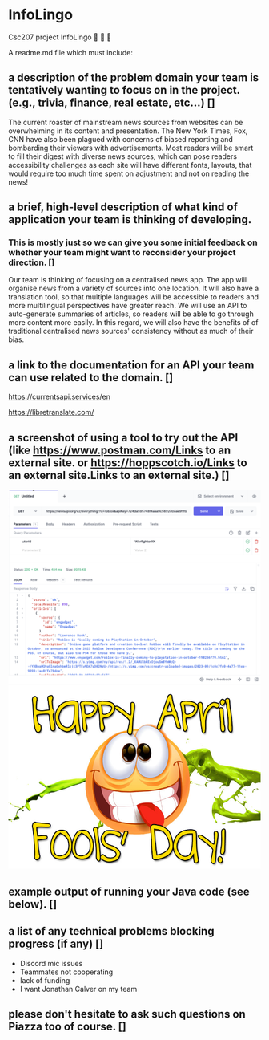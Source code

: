 # InfoLingo
Csc207 project InfoLingo 📰 📰 📰

A readme.md file which must include:
## a description of the problem domain your team is tentatively wanting to focus on in the project. (e.g., trivia, finance, real estate, etc…) []
The current roaster of mainstream news sources from websites can be overwhelming in its content and presentation. 
The New York Times, Fox, CNN have also been plagued with concerns of biased reporting and bombarding their viewers with advertisements. 
Most readers will be smart to fill their digest with diverse news sources, which can pose readers accessibility challenges as
each site will have different fonts, layouts, that would require too much time spent on adjustment and not on reading the news!

##  a brief, high-level description of what kind of application your team is thinking of developing.
###  This is mostly just so we can give you some initial feedback on whether your team might want to reconsider your project direction. []

Our team is thinking of focusing on a centralised news app. The app will organise news from a variety of sources into one 
location. It will also have a translation tool, so that multiple languages will be accessible to readers and more 
multilingual perspectives have greater reach. We will use an API to auto-generate summaries of articles, so readers 
will be able to go through more content more easily. In this regard, we will also have the benefits of
of traditional centralised news sources' consistency without as much of their bias.

## a link to the documentation for an API your team can use related to the domain. []
https://currentsapi.services/en 

https://libretranslate.com/

## a screenshot of using a tool to try out the API (like https://www.postman.com/Links to an external site. or https://hoppscotch.io/Links to an external site.Links to an external site.) []
![Screenshot](API_Call_Screenshot.png)
![april-fools-day.jpg](april-fools-day.jpg)
## example output of running your Java code (see below). []

## a list of any technical problems blocking progress (if any) []
- Discord mic issues
- Teammates not cooperating
- lack of funding
- I want Jonathan Calver on my team
## please don't hesitate to ask such questions on Piazza too of course. []
